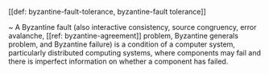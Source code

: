 [[def: byzantine-fault-tolerance, byzantine-fault tolerance]]

~ A Byzantine fault (also interactive consistency, source congruency, error avalanche, [[ref: byzantine-agreement]] problem, Byzantine generals problem, and Byzantine failure) is a condition of a computer system, particularly distributed computing systems, where components may fail and there is imperfect information on whether a component has failed.
